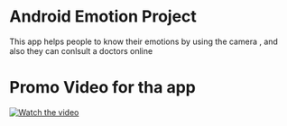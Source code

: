 # Android Emotion Project
This app helps people to know their emotions by using the camera , and also they can conlsult a doctors online

# Promo Video for tha app

 [![Watch the video](https://encrypted-tbn0.gstatic.com/images?q=tbn:ANd9GcSCCiaCDzakPC8xYMxHd5npTL_28Co991Cz8CFfDCtmmy0UNNZfBQ)](https://youtu.be/FgQeBrst11Q)

